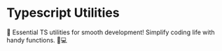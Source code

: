 # Typescript Utilities
🧰 Essential TS utilities for smooth development! Simplify coding life with handy functions. 🔧💻
